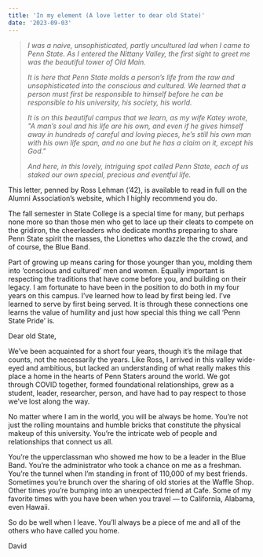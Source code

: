 ```yaml
---
title: 'In my element (A love letter to dear old State)'
date: '2023-09-03'
---
```


> *I was a naive, unsophisticated, partly uncultured lad when I came to Penn State. As I entered the Nittany Valley, the first sight to greet me was the beautiful tower of Old Main.*
>
> *It is here that Penn State molds a person’s life from the raw and unsophisticated into the conscious and cultured. We learned that a person must first be responsible to himself before he can be responsible to his university, his society, his world.*
>
> *It is on this beautiful campus that we learn, as my wife Katey wrote, "A man’s soul and his life are his own, and even if he gives himself away in hundreds of careful and loving pieces, he’s still his own man with his own life span, and no one but he has a claim on it, except his God."*
>
> *And here, in this lovely, intriguing spot called Penn State, each of us staked our own special, precious and eventful life.*

This letter, penned by Ross Lehman (’42), is available to read in full on the Alumni Association’s website, which I highly recommend you do.

The fall semester in State College is a special time for many, but perhaps none more so than those men who get to lace up their cleats to compete on the gridiron, the cheerleaders who dedicate months preparing to share Penn State spirit the masses, the Lionettes who dazzle the the crowd, and of course, the Blue Band.

Part of growing up means caring for those younger than you, molding them into ‘conscious and cultured’ men and women. Equally important is respecting the traditions that have come before you, and building on their legacy. I am fortunate to have been in the position to do both in my four years on this campus. I’ve learned how to lead by first being led. I’ve learned to serve by first being served. It is through these connections one learns the value of humility and just how special this thing we call ‘Penn State Pride’ is.

Dear old State,

We’ve been acquainted for a short four years, though it’s the milage that counts, not the necessarily the years. Like Ross, I arrived in this valley wide-eyed and ambitious, but lacked an understanding of what really makes this place a home in the hearts of Penn Staters around the world. We got through COVID together, formed foundational relationships, grew as a student, leader, researcher, person, and have had to pay respect to those we’ve lost along the way.

No matter where I am in the world, you will be always be home. You’re not just the rolling mountains and humble bricks that constitute the physical makeup of this university. You’re the intricate web of people and relationships that connect us all.

You’re the upperclassman who showed me how to be a leader in the Blue Band. You’re the administrator who took a chance on me as a freshman. You’re the tunnel when I’m standing in front of 110,000 of my best friends. Sometimes you’re brunch over the sharing of old stories at the Waffle Shop. Other times you’re bumping into an unexpected friend at Cafe. Some of my favorite times with you have been when you travel — to California, Alabama, even Hawaii.

So do be well when I leave. You’ll always be a piece of me and all of the others who have called you home.

David
